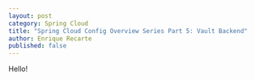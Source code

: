 ```yaml
---
layout: post
category: Spring Cloud
title: "Spring Cloud Config Overview Series Part 5: Vault Backend"
author: Enrique Recarte
published: false
---
```


Hello!
